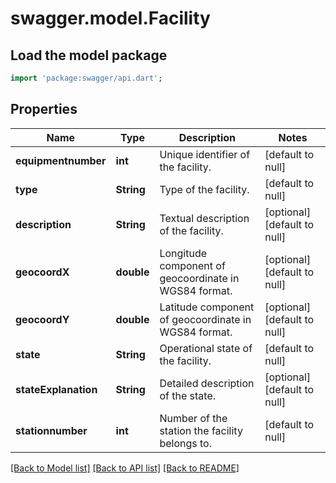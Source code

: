 # swagger.model.Facility

## Load the model package
```dart
import 'package:swagger/api.dart';
```

## Properties
Name | Type | Description | Notes
------------ | ------------- | ------------- | -------------
**equipmentnumber** | **int** | Unique identifier of the facility. | [default to null]
**type** | **String** | Type of the facility. | [default to null]
**description** | **String** | Textual description of the facility. | [optional] [default to null]
**geocoordX** | **double** | Longitude component of geocoordinate in WGS84 format. | [optional] [default to null]
**geocoordY** | **double** | Latitude component of geocoordinate in WGS84 format. | [optional] [default to null]
**state** | **String** | Operational state of the facility. | [default to null]
**stateExplanation** | **String** | Detailed description of the state. | [optional] [default to null]
**stationnumber** | **int** | Number of the station the facility belongs to. | [default to null]

[[Back to Model list]](../README.md#documentation-for-models) [[Back to API list]](../README.md#documentation-for-api-endpoints) [[Back to README]](../README.md)


